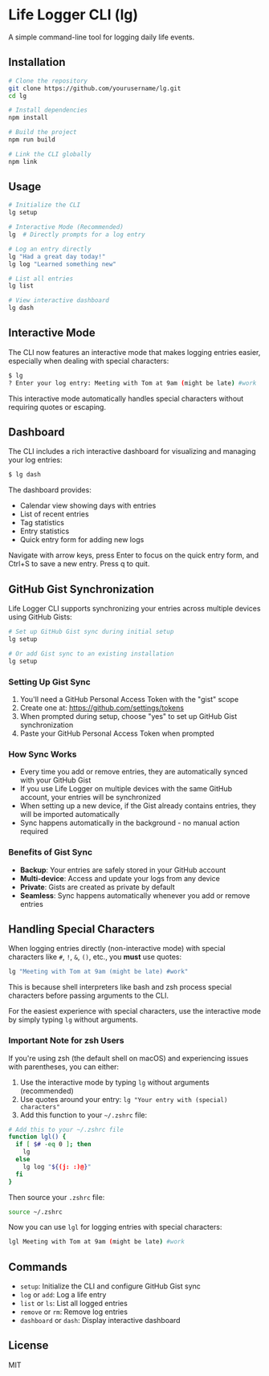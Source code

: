# Life Logger CLI (lg)

A simple command-line tool for logging daily life events.

## Installation

```bash
# Clone the repository
git clone https://github.com/yourusername/lg.git
cd lg

# Install dependencies
npm install

# Build the project
npm run build

# Link the CLI globally
npm link
```

## Usage

```bash
# Initialize the CLI
lg setup

# Interactive Mode (Recommended)
lg  # Directly prompts for a log entry

# Log an entry directly
lg "Had a great day today!"
lg log "Learned something new"

# List all entries
lg list

# View interactive dashboard
lg dash
```

## Interactive Mode

The CLI now features an interactive mode that makes logging entries easier, especially when dealing with special characters:

```bash
$ lg
? Enter your log entry: Meeting with Tom at 9am (might be late) #work
```

This interactive mode automatically handles special characters without requiring quotes or escaping.

## Dashboard

The CLI includes a rich interactive dashboard for visualizing and managing your log entries:

```bash
$ lg dash
```

The dashboard provides:

- Calendar view showing days with entries
- List of recent entries
- Tag statistics
- Entry statistics
- Quick entry form for adding new logs

Navigate with arrow keys, press Enter to focus on the quick entry form, and Ctrl+S to save a new entry. Press q to quit.

## GitHub Gist Synchronization

Life Logger CLI supports synchronizing your entries across multiple devices using GitHub Gists:

```bash
# Set up GitHub Gist sync during initial setup
lg setup

# Or add Gist sync to an existing installation
lg setup
```

### Setting Up Gist Sync

1. You'll need a GitHub Personal Access Token with the "gist" scope
2. Create one at: https://github.com/settings/tokens
3. When prompted during setup, choose "yes" to set up GitHub Gist synchronization
4. Paste your GitHub Personal Access Token when prompted

### How Sync Works

- Every time you add or remove entries, they are automatically synced with your GitHub Gist
- If you use Life Logger on multiple devices with the same GitHub account, your entries will be synchronized
- When setting up a new device, if the Gist already contains entries, they will be imported automatically
- Sync happens automatically in the background - no manual action required

### Benefits of Gist Sync

- **Backup**: Your entries are safely stored in your GitHub account
- **Multi-device**: Access and update your logs from any device
- **Private**: Gists are created as private by default
- **Seamless**: Sync happens automatically whenever you add or remove entries

## Handling Special Characters

When logging entries directly (non-interactive mode) with special characters like `#`, `!`, `&`, `()`, etc., you **must** use quotes:

```bash
lg "Meeting with Tom at 9am (might be late) #work"
```

This is because shell interpreters like bash and zsh process special characters before passing arguments to the CLI.

For the easiest experience with special characters, use the interactive mode by simply typing `lg` without arguments.

### Important Note for zsh Users

If you're using zsh (the default shell on macOS) and experiencing issues with parentheses, you can either:

1. Use the interactive mode by typing `lg` without arguments (recommended)
2. Use quotes around your entry: `lg "Your entry with (special) characters"`
3. Add this function to your `~/.zshrc` file:

```bash
# Add this to your ~/.zshrc file
function lgl() {
  if [ $# -eq 0 ]; then
    lg
  else
    lg log "${(j: :)@}"
  fi
}
```

Then source your `.zshrc` file:

```bash
source ~/.zshrc
```

Now you can use `lgl` for logging entries with special characters:

```bash
lgl Meeting with Tom at 9am (might be late) #work
```

## Commands

- `setup`: Initialize the CLI and configure GitHub Gist sync
- `log` or `add`: Log a life entry
- `list` or `ls`: List all logged entries
- `remove` or `rm`: Remove log entries
- `dashboard` or `dash`: Display interactive dashboard

## License

MIT
